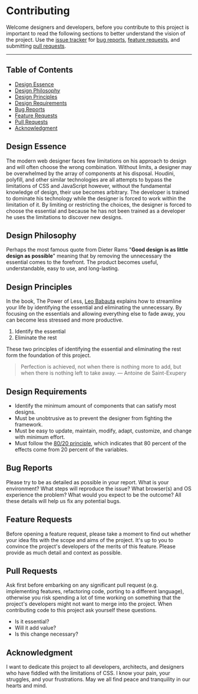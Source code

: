 # Contributing

Welcome designers and developers, before you contribute to this project is important to read the
following sections to better understand the vision of the project. Use the [issue tracker](https://github.com/jacobxperez/rams/issues) for
[bug reports](#bug-reports), [feature requests](#feature-requests), and submitting [pull requests](#pull-requests).

---

## Table of Contents

* [Design Essence](#design-essence)
* [Design Philosophy](#design-philosophy)
* [Design Principles](#design-principles)
* [Design Requirements](#design-requirements)
* [Bug Reports](#bug-reports)
* [Feature Requests](#feature-requests)
* [Pull Requests](#pull-requests)
* [Acknowledgment](#acknowledgment)

## Design Essence

The modern web designer faces few limitations on his approach to design and
will often choose the wrong combination. Without limits, a designer may be
overwhelmed by the array of components at his disposal. Houdini, polyfill,
and other similar technologies are all attempts to bypass the limitations of
CSS and JavaScript however, without the fundamental knowledge of design,
their use becomes arbitrary. The developer is trained to dominate his
technology while the designer is forced to work within the limitation of it.
By limiting or restricting the choices, the designer is forced to choose the
essential and because he has not been trained as a developer he uses the
limitations to discover new designs.

## Design Philosophy

Perhaps the most famous quote from Dieter Rams "**Good design is as little design
as possible**" meaning that by removing the unnecessary the essential comes to the
forefront. The product becomes useful, understandable, easy to use, and long-lasting.

## Design Principles

In the book, The Power of Less, [Leo Babauta](https://leobabauta.com/) explains how to
streamline your life by identifying the essential and eliminating the unnecessary.
By focusing on the essentials and allowing everything else to fade away, you can
become less stressed and more productive.

1. Identify the essential
2. Eliminate the rest

These two principles of identifying the essential and eliminating the rest form
the foundation of this project.

> Perfection is achieved, not when there is nothing more to add, but when there is nothing left to take away.
> — Antoine de Saint-Exupery

## Design Requirements

* Identify the minimum amount of components that can satisfy most designs.
* Must be unobtrusive as to prevent the designer from fighting the framework.
* Must be easy to update, maintain, modify, adapt, customize, and change with minimum effort.
* Must follow the [80/20 principle](https://jacobxperez.github.io/blog/post/heuristic/the-80-20-principle/),
which indicates that 80 percent of the effects come from 20 percent of the variables.

## Bug Reports

Please try to be as detailed as possible in your report. What is your environment?
What steps will reproduce the issue? What browser(s) and OS experience the problem?
What would you expect to be the outcome? All these details will help us fix any
potential bugs.

## Feature Requests

Before opening a feature request, please take a moment to find out whether your idea
fits with the scope and aims of the project. It's up to you to convince the project's
developers of the merits of this feature. Please provide as much detail and context
as possible.

## Pull Requests

Ask first before embarking on any significant pull request (e.g. implementing features,
refactoring code, porting to a different language), otherwise you risk spending a lot of
time working on something that the project's developers might not want to merge into the
project. When contributing code to this project ask yourself these questions.

* Is it essential?
* Will it add value?
* Is this change necessary?

## Acknowledgment 

I want to dedicate this project to all developers, architects, and designers who
have fiddled with the limitations of CSS. I know your pain, your struggles, and
your frustrations. May we all find peace and tranquility in our hearts and mind.
